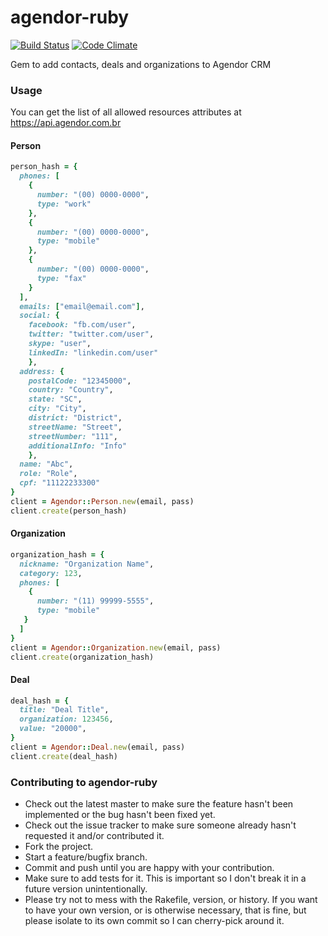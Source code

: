# agendor-ruby
[![Build
Status](https://travis-ci.org/ResultadosDigitais/agendor-ruby.svg)](https://travis-ci.org/ResultadosDigitais/agendor-ruby)
[![Code
Climate](https://codeclimate.com/github/ResultadosDigitais/agendor-ruby/badges/gpa.svg)](https://codeclimate.com/github/ResultadosDigitais/agendor-ruby)

Gem to add contacts, deals and organizations to Agendor CRM

### Usage

You can get the list of all allowed resources attributes at https://api.agendor.com.br 

#### Person

```ruby
person_hash = {
  phones: [
    {
      number: "(00) 0000-0000",
      type: "work"
    },
    {   
      number: "(00) 0000-0000",
      type: "mobile"
    },
    {
      number: "(00) 0000-0000",
      type: "fax"
    }
  ],
  emails: ["email@email.com"],
  social: {
    facebook: "fb.com/user",
    twitter: "twitter.com/user",
    skype: "user",
    linkedIn: "linkedin.com/user"
    },
  address: {
    postalCode: "12345000",
    country: "Country",
    state: "SC",
    city: "City",
    district: "District",
    streetName: "Street",
    streetNumber: "111",
    additionalInfo: "Info"
    },
  name: "Abc",
  role: "Role",
  cpf: "11122233300"
}
client = Agendor::Person.new(email, pass)
client.create(person_hash)
```

#### Organization

```ruby
organization_hash = {
  nickname: "Organization Name",
  category: 123,
  phones: [
    {
      number: "(11) 99999-5555",
      type: "mobile"
   }
  ]
}
client = Agendor::Organization.new(email, pass)
client.create(organization_hash)
```
#### Deal

```ruby
deal_hash = {
  title: "Deal Title",
  organization: 123456,
  value: "20000",
}
client = Agendor::Deal.new(email, pass)
client.create(deal_hash)
```

### Contributing to agendor-ruby

* Check out the latest master to make sure the feature hasn't been implemented or the bug hasn't been fixed yet.
* Check out the issue tracker to make sure someone already hasn't requested it and/or contributed it.
* Fork the project.
* Start a feature/bugfix branch.
* Commit and push until you are happy with your contribution.
* Make sure to add tests for it. This is important so I don't break it in a future version unintentionally.
* Please try not to mess with the Rakefile, version, or history. If you want to have your own version, or is otherwise necessary, that is fine, but please isolate to its own commit so I can cherry-pick around it.
